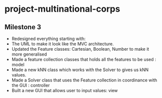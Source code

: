 # project-multinational-corps

Milestone 3
----------------------------------------------------------------------------------------------------------

- Redesigned everything starting with:
- The UML to make it look like the MVC architecture.
- Updated the Feature classes: Cartesian, Boolean, Number to make it more generalised
- Made a feature collection classes that holds all the features to be used : model
- Made a new kNN class which works with the Solver to gives us kNN values.
- Made a Solver class that uses the Feature collection in coordinance with the GUI : controller
- Built a new GUI that allows user to input values: view
